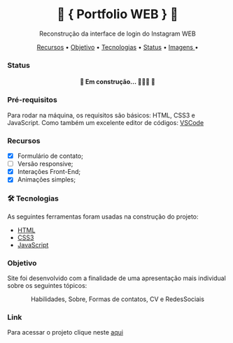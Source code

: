 <h1 align="center"> 🔵 { Portfolio WEB } 🔵 </h1>
<p align="center"> Reconstrução da interface de login do Instagram WEB</p>

<p align="center">
 <a href="#recursos">Recursos</a> •
  <a href="#objetivo">Objetivo</a> •
 <a href="#tecnologias">Tecnologias</a> • 
 <a href="#status">Status</a> • 
 <a href=#imagens"> Imagens </a> • 
</p>


### Status


<h4 align="center"> 
	🚧 Em construção...  👨🏻‍🔧 🚧
</h4>



### Pré-requisitos

Para rodar na máquina, os requisitos são básicos: 
HTML, CSS3 e JavaScript.
Como também um excelente editor de códigos:  [VSCode](https://code.visualstudio.com/)


### Recursos

- [x] Formulário de contato;
- [ ] Versão responsive;
- [x] Interações Front-End;
- [x] Animações simples;

### 🛠 Tecnologias

As seguintes ferramentas foram usadas na construção do projeto:

- [HTML](https://pt.wikipedia.org/wiki/HTML5)
- [CSS3](https://pt.wikipedia.org/wiki/CSS3)
- [JavaScript](https://www.javascript.com/)

### Objetivo

Site foi desenvolvido com a finalidade de uma apresentação mais individual sobre os seguintes tópicos: 
 <p align="center">Habilidades, Sobre, Formas de contatos, CV e RedesSociais</p>



### Link

Para acessar o projeto clique neste [aqui](https://andersonhcc.github.io/portfolioweb/)
